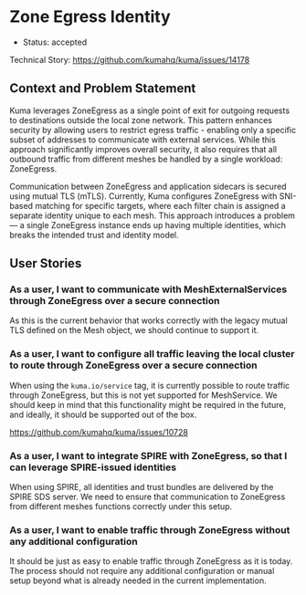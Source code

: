 # Zone Egress Identity

* Status: accepted

Technical Story: https://github.com/kumahq/kuma/issues/14178

## Context and Problem Statement

Kuma leverages ZoneEgress as a single point of exit for outgoing requests to destinations outside the local zone network.
This pattern enhances security by allowing users to restrict egress traffic - enabling only a specific subset of addresses to communicate with external services. While this approach significantly improves overall security, it also requires that all outbound traffic from different meshes be handled by a single workload: ZoneEgress.

Communication between ZoneEgress and application sidecars is secured using mutual TLS (mTLS).
Currently, Kuma configures ZoneEgress with SNI-based matching for specific targets, where each filter chain is assigned a separate identity unique to each mesh. This approach introduces a problem — a single ZoneEgress instance ends up having multiple identities, which breaks the intended trust and identity model.

## User Stories

### As a user, I want to communicate with MeshExternalServices through ZoneEgress over a secure connection

As this is the current behavior that works correctly with the legacy mutual TLS defined on the Mesh object, we should continue to support it.

### As a user, I want to configure all traffic leaving the local cluster to route through ZoneEgress over a secure connection

When using the `kuma.io/service` tag, it is currently possible to route traffic through ZoneEgress, but this is not yet supported for MeshService.
We should keep in mind that this functionality might be required in the future, and ideally, it should be supported out of the box.

https://github.com/kumahq/kuma/issues/10728

### As a user, I want to integrate SPIRE with ZoneEgress, so that I can leverage SPIRE-issued identities

When using SPIRE, all identities and trust bundles are delivered by the SPIRE SDS server.
We need to ensure that communication to ZoneEgress from different meshes functions correctly under this setup.

### As a user, I want to enable traffic through ZoneEgress without any additional configuration

It should be just as easy to enable traffic through ZoneEgress as it is today.
The process should not require any additional configuration or manual setup beyond what is already needed in the current implementation.
